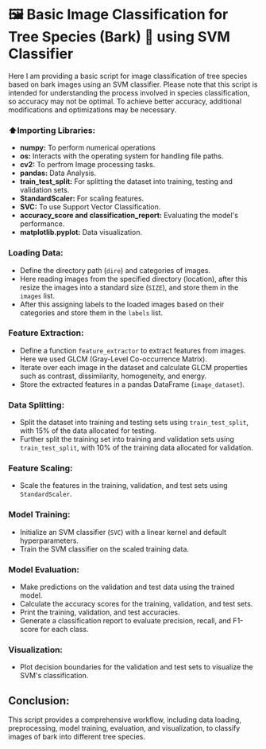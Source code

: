 
# 🖼️ Basic Image  Classification for Tree Species (Bark) 🌳 using SVM Classifier

Here I am providing a basic script for image classification of tree species based on bark images using an SVM classifier. Please note that this script is intended for understanding the process involved in species classification, so accuracy may not be optimal. To achieve better accuracy, additional modifications and optimizations may be necessary.

###  ⬆️Importing Libraries:
- **numpy:** To perform numerical operations
- **os:** Interacts with the operating system for handling file paths.
- **cv2:** To perfrom Image processing tasks.
- **pandas:** Data Analysis.
- **train_test_split:**  For splitting the dataset into training, testing and validation sets.
- **StandardScaler:** For scaling features.
- **SVC:** To use Support Vector Classification.
- **accuracy_score and classification_report:** Evaluating the model's performance.
- **matplotlib.pyplot:** Data visualization.

### Loading Data:
- Define the directory path (`dire`) and categories of images.
- Here reading images from the specified directory (location), after this resize the images into a standard size (`SIZE`), and store them in the `images` list.
- After this assigning labels to the loaded images based on their categories and store them in the `labels` list.

### Feature Extraction:
- Define a function `feature_extractor` to extract features from images. Here we used GLCM (Gray-Level Co-occurrence Matrix).
- Iterate over each image in the dataset and calculate GLCM properties such as contrast, dissimilarity, homogeneity, and energy.
- Store the extracted features in a pandas DataFrame (`image_dataset`).

### Data Splitting:
- Split the dataset into training and testing sets using `train_test_split`, with 15% of the data allocated for testing.
- Further split the training set into training and validation sets using `train_test_split`, with 10% of the training data allocated for validation.

### Feature Scaling:
- Scale the features in the training, validation, and test sets using `StandardScaler`.

### Model Training:
- Initialize an SVM classifier (`SVC`) with a linear kernel and default hyperparameters.
- Train the SVM classifier on the scaled training data.

### Model Evaluation:
- Make predictions on the validation and test data using the trained model.
- Calculate the accuracy scores for the training, validation, and test sets.
- Print the training, validation, and test accuracies.
- Generate a classification report to evaluate precision, recall, and F1-score for each class.

### Visualization:
- Plot decision boundaries for the validation and test sets to visualize the SVM's classification.


## Conclusion:
This script provides a comprehensive workflow, including data loading, preprocessing, model training, evaluation, and visualization, to classify images of bark into different tree species.

